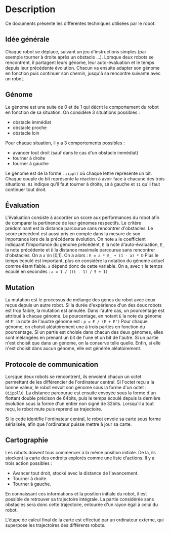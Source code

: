 # Description
Ce documents présente les différentes techniques utilisées par le robot.

## Idée générale
Chaque robot se déplace, suivant un jeu d'instructions simples (par exemple
tourner à droite après un obstacle ...). Lorsque deux robots se rencontrent,
il partagent leurs génome, leur auto-évaluation et le temps depuis leur
précédente évolution. Chacun va ensuite adapter son génome en fonction
puis continuer son chemin, jusqu'à sa rencontre suivante avec un robot.

## Génome
Le génome est une suite de 0 et de 1 qui décrit le comportement du robot en
fonction de sa situation. On considère 3 situations possibles :
 - obstacle immédiat
 - obstacle proche
 - obstacle loin

Pour chaque situation, il y a 3 comportements possibles :
 - avancer tout droit (sauf dans le cas d'un obstacle immédiat)
 - tourner à droite
 - tourner à gauche

Le génome est de la forme : `iippll` où chaque lettre représente un bit. Chaque
couple de bit représente la réaction à avoir face à chacune des trois
situations. `01` indique qu'il faut tourner à droite, `10` à gauche et `11`
qu'il faut continuer tout droit.

## Évaluation
L'évaluation consiste à accorder un score aux performances du robot afin de
comparer la pertinence de leur génomes respectifs. Le critère prédominant est
la distance parcourue sans rencontrer d'obstacles. Le score précédent est aussi
pris en compte dans la mesure de son importance lors de la précédente
évolution.
On note `a` le coefficient indiquant l'importance du génome précédent, `E` la
note d'auto-évaluation, `E_` la note précédente et `D` la distance maximale
parcourue sans rencontrer d'obstacles. On a `a` \in [0,1]. On a alors :
    ``` E = a * E_ + (1 - a) * D ```
Plus le temps écoulé est important, plus on considère la notation du génome
actuel comme étant fiable. `a` dépend donc de cette variable. On a, avec `t` le
temps écoulé en secondes :
    ``` a = 1 / ((t - 1) / 5 + 1) ```

## Mutation
La mutation est le processus de mélange des gènes du robot avec ceux reçus
depuis un autre robot. Si la durée d'expérience d'un des deux robots est
trop faible, la mutation est annulée. Dans l'autre cas, un pourcentage est
attribué à chaque génome. Le pourcentage, en notant `E` la note du génome et
`E'` la note de l'auutre génome est :
    ``` p = E / (E + E') ```
Pour chaque génome, on choisit aléatoirement une à trois parties en fonction du
pourcentage. Si un partie est choisie dans chacun des deux génomes, elles sont
mélangées en prenant un bit de l'une et un bit de l'autre. Si un partie n'est
choisit que dans un génome, on la conserve telle quelle. Enfin, si elle n'est
choisit dans aucun génome, elle est générée aléatoirement.

## Protocole de communication
Lorsque deux robots se rencontrent, ils envoient chacun un octet permettant de
les différencier de l'ordinateur central. Si l'octet reçu a la bonne valeur,
le robot envoit son génome sous la forme d'un octet : `0iippll0`. La distance
parcourue est ensuite envoyée sous la forme d'un flottant double précison
de 64bits, puis le temps écoulé depuis la dernière évolution sous la forme d'un
entier non signé de 32bits. Lorsqu'il a tout reçu, le robot mute puis reprend
sa trajectoire.

Si le code identifie l'ordinateur central, le robot envoie sa carte sous forme
sérialisée, afin que l'ordinateur puisse mettre à jour sa carte.

## Cartographie
Les robots doivent tous commencer à la même position initiale. De la, ils
stockent la carte des endroits explorés comme une liste d'actions. Il y a trois
action possibles :
 - Avancer tout droit, stocké avec la distance de l'avancement.
 - Tourner à droite.
 - Tourner à gauche.

En connaissant ces informations et la position initiale du robot, il est
possible de retrouver sa trajectoire intégrale. La partie considérée sans
obstacles sera donc cette trajectoire, entourée d'un rayon égal à celui du
robot.

L'étape de calcul final de la carte est effectué par un ordinateur externe, qui
superpose les trajectoires des différents robots.

